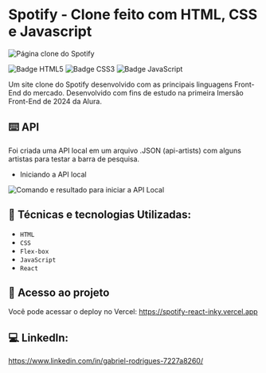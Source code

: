 # Spotify - Clone feito com HTML, CSS e Javascript
![Página clone do Spotify](https://github.com/eprahoje/spotify-imersao-alura/assets/143037296/a1d8d487-95e6-4ade-8514-0a06b8445b3f)


<p>
  <img loadind="lazy" alt="Badge HTML5" src ="https://img.shields.io/badge/HTML5-FF8408">
  <img loading="lazy" alt="Badge CSS3" src="https://img.shields.io/badge/CSS3-blue">
  <img loading="lazy" alt="Badge JavaScript" src="https://img.shields.io/badge/JavaScript-FFDE08">
</p>

Um site clone do Spotify desenvolvido com as principais linguagens Front-End do mercado. Desenvolvido com fins de estudo na primeira Imersão Front-End de 2024 da Alura.

## ⌨️ API
Foi criada uma API local em um arquivo .JSON (api-artists) com alguns artistas para testar a barra de pesquisa. 
<ul>
  <li>Iniciando a API local</li>
</ul>
<img alt="Comando e resultado para iniciar a API Local" src="https://github.com/eprahoje/spotify-react/assets/143037296/9224c167-f8fb-4a09-bfaa-f702489b1fb9">


## 🧰 Técnicas e tecnologias Utilizadas:
* `HTML`
* `CSS`
* `Flex-box`
* `JavaScript`
* `React`

## 📁 Acesso ao projeto
Você pode acessar o deploy no Vercel: https://spotify-react-inky.vercel.app

## 💻 LinkedIn: 
https://www.linkedin.com/in/gabriel-rodrigues-7227a8260/
